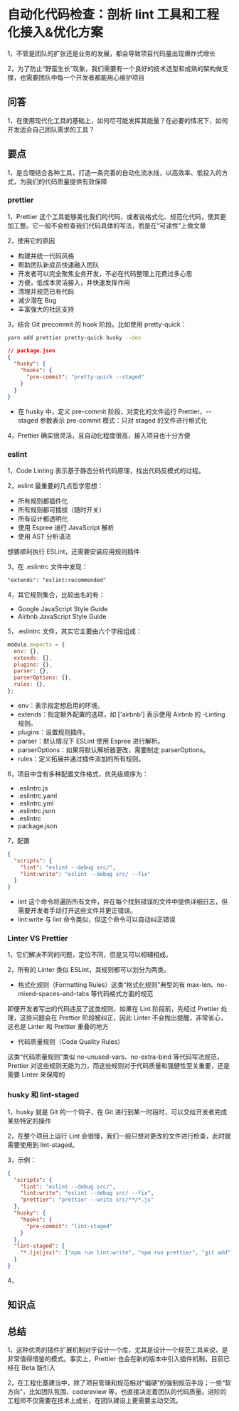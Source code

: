 # 自动化代码检查：剖析 lint 工具和工程化接入&优化方案

1，不管是团队的扩张还是业务的发展，都会导致项⽬代码量出现爆炸式增⻓

2，为了防⽌“野蛮⽣⻓”现象，我们需要有⼀个良好的技术选型和成熟的架构做⽀撑，也需要团队中每⼀个开发者都能⽤⼼维护项⽬

## 问答

1，在使⽤现代化⼯具的基础上，如何尽可能发挥其能量？在必要的情况下，如何开发适合⾃⼰团队需求的⼯具？

## 要点

1，是合理结合各种⼯具，打造⼀条完善的⾃动化流⽔线，以⾼效率、低投⼊的⽅式，为我们的代码质量提供有效保障

### prettier

1，Prettier 这个⼯具能够美化我们的代码，或者说格式化、规范化代码，使其更加⼯整。它⼀般不会检查我们代码具体的写法，⽽是在“可读性”上做⽂章

2，使用它的原因

- 构建并统⼀代码⻛格
- 帮助团队新成员快速融⼊团队
- 开发者可以完全聚焦业务开发，不必在代码整理上花费过多⼼思
- ⽅便，低成本灵活接⼊，并快速发挥作⽤
- 清理并规范已有代码
- 减少潜在 Bug
- 丰富强⼤的社区⽀持

3，结合 Git precommit 的 hook 阶段。⽐如使⽤ pretty-quick：

```sh
yarn add prettier pretty-quick husky --dev
```

```json
// package.json
{
  "husky": {
    "hooks": {
      "pre-commit": "pretty-quick --staged"
    }
  }
}
```

- 在 husky 中，定义 pre-commit 阶段，对变化的⽂件运⾏ Prettier，--staged 参数表示 pre-commit 模式：只对 staged 的⽂件进⾏格式化

4，Prettier 确实很灵活，且⾃动化程度很⾼，接⼊项⽬也⼗分⽅便

### eslint

1，Code Linting 表示基于静态分析代码原理，找出代码反模式的过程。

2，eslint 最重要的几点哲学思想：

- 所有规则都插件化
- 所有规则都可插拔（随时开关）
- 所有设计都透明化
- 使⽤ Espree 进⾏ JavaScript 解析
- 使⽤ AST 分析语法

想要顺利执⾏ ESLint，还需要安装应⽤规则插件

3，在 .eslintrc ⽂件中发现：

```txt
"extends": "eslint:recommended"
```

4，其它规则集合，⽐较出名的有：

- Google JavaScript Style Guide
- Airbnb JavaScript Style Guide

5，.eslintrc ⽂件，其实它主要由六个字段组成：

```js
module.exports = {
  env: {},
  extends: {},
  plugins: {},
  parser: {},
  parserOptions: {},
  rules: {},
};
```

- env：表示指定想启⽤的环境。
- extends：指定额外配置的选项，如 ['airbnb'] 表示使⽤ Airbnb 的 -Linting 规则。
- plugins：设置规则插件。
- parser：默认情况下 ESLint 使⽤ Espree 进⾏解析。
- parserOptions：如果将默认解析器更改，需要制定 parserOptions。
- rules：定义拓展并通过插件添加的所有规则。

6，项⽬中含有多种配置⽂件格式，优先级顺序为：

- .eslintrc.js
- .eslintrc.yaml
- .eslintrc.yml
- .eslintrc.json
- .eslintrc
- package.json

7，配置

```json
{
  "scripts": {
    "lint": "eslint --debug src/",
    "lint:write": "eslint --debug src/ --fix"
  }
}
```

- lint 这个命令将遍历所有⽂件，并在每个找到错误的⽂件中提供详细⽇志，但需要开发者⼿动打开这些⽂件并更正错误。
- lint:write 与 lint 命令类似，但这个命令可以⾃动纠正错误

### Linter VS Prettier

1，它们解决不同的问题，定位不同，但是⼜可以相辅相成。

2，所有的 Linter 类似 ESLint，其规则都可以划分为两类。

- 格式化规则（Formatting Rules）这类“格式化规则”典型的有 max-len、no-mixed-spaces-and-tabs 等代码格式⽅⾯的规范

即便开发者写出的代码违反了这类规则，如果在 Lint 阶段前，先经过 Prettier 处理，这些问题会在 Prettier 阶段被纠正，因此 Linter 不会抛出提醒，⾮常省⼼，这也是 Linter 和 Prettier 重叠的地⽅

- 代码质量规则（Code Quality Rules）

这类“代码质量规则”类似 no-unused-vars、no-extra-bind 等代码写法规范，Prettier 对这些规则⽆能为⼒，⽽这些规则对于代码质量和强健性⾄关重要，还是需要 Linter 来保障的

### husky 和 lint-staged

1，husky 就是 Git 的⼀个钩⼦，在 Git 进⾏到某⼀时段时，可以交给开发者完成某些特定的操作

2，在整个项⽬上运⾏ Lint 会很慢，我们⼀般只想对更改的⽂件进⾏检查，此时就需要使⽤到 lint-staged。

3，示例：

```json
{
  "scripts": {
    "lint": "eslint --debug src/",
    "lint:write": "eslint --debug src/ --fix",
    "prettier": "prettier --write src/**/*.js"
  },
  "husky": {
    "hooks": {
      "pre-commit": "lint-staged"
    }
  },
  "lint-staged": {
    "*.(js|jsx)": ["npm run lint:write", "npm run prettier", "git add"]
  }
}
```

4，

## 知识点

## 总结

1，这种优秀的插件扩展机制对于设计⼀个库，尤其是设计⼀个规范⼯具来说，是⾮常值得借鉴的模式。事实上，Prettier 也会在新的版本中引⼊插件机制，⽬前已经在 Beta 版引⼊

2，在⼯程化基建当中，除了项⽬管理和规范相对“偏硬”的强制规范⼿段；⼀些“软⽅向”，⽐如团队氛围、codereview 等，也直接决定着团队的代码质量。进阶的⼯程师不仅需要在技术上成⻓，在团队建设上更需要主动交流。
